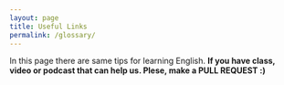 ```yaml
---
layout: page
title: Useful Links
permalink: /glossary/
---
```


In this page there are same tips for learning English. **If you have class, video or podcast that can help us. Plese, make a PULL REQUEST :)**

